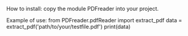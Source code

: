 How to install:
    copy the module PDFreader into your project.

Example of use:
  from PDFreader.pdfReader import extract_pdf
  data = extract_pdf('path/to/your/testfile.pdf')
  print(data)
